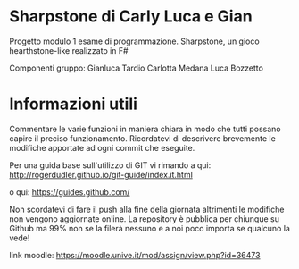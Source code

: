 # Sharpstone di Carly Luca e Gian
Progetto modulo 1 esame di programmazione. Sharpstone, un gioco hearthstone-like realizzato in F#

Componenti gruppo:
Gianluca Tardio
Carlotta Medana
Luca Bozzetto

# Informazioni utili
Commentare le varie funzioni in maniera chiara in modo che tutti possano capire il preciso funzionamento.
Ricordatevi di descrivere brevemente le modifiche apportate ad ogni commit che eseguite.

Per una guida base sull'utilizzo di GIT vi rimando a qui:
http://rogerdudler.github.io/git-guide/index.it.html

o qui:
https://guides.github.com/

Non scordatevi di fare il push alla fine della giornata altrimenti le modifiche non vengono aggiornate online.
La repository è pubblica per chiunque su Github ma 99% non se la filerà nessuno e a noi poco importa se qualcuno la vede!

link moodle:
https://moodle.unive.it/mod/assign/view.php?id=36473

